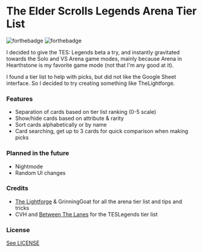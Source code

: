 # The Elder Scrolls Legends Arena Tier List

![forthebadge](http://forthebadge.com/images/badges/made-with-crayons.svg) ![forthebadge](http://forthebadge.com/images/badges/designed-in-ms-paint.svg)

I decided to give the TES: Legends beta a try, and instantly gravitated towards the Solo and VS Arena game modes, mainly because Arena in Hearthstone is my favorite game mode (not that I'm any good at it).

I found a tier list to help with picks, but did not like the Google Sheet interface. So I decided to try creating something like TheLightforge.

### Features

* Separation of cards based on tier list ranking (0-5 scale)
* Show/hide cards based on attribute & rarity
* Sort cards alphabetically or by name
* Card searching, get up to 3 cards for quick comparison when making picks

### Planned in the future

* Nightmode
* Random UI changes

### Credits

* [The Lightforge](http://thelightforge.com/TierList) & GrinningGoat for all the arena tier list and tips and tricks
* CVH and [Between The Lanes](https://betweenthelanes.net/arena-tier-list/) for the TESLegends tier list

### License

[See LICENSE](https://github.com/hizinfiz/TierList/blob/gh-pages/LICENSE)